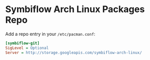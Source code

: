 # Symbiflow Arch Linux Packages Repo

Add a repo entry in your `/etc/pacman.conf`:
```ini
[symbiflow-git]
SigLevel = Optional
Server = http://storage.googleapis.com/symbiflow-arch-linux/
```
